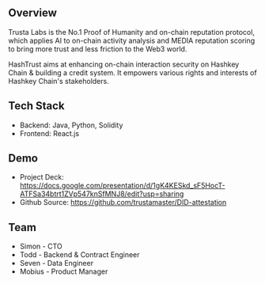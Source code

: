 ## Overview
Trusta Labs is the No.1 Proof of Humanity and on-chain reputation protocol, which applies AI to on-chain activity analysis and MEDIA reputation scoring to bring more trust and less friction to the Web3 world. 

HashTrust aims at enhancing on-chain interaction security on Hashkey Chain & building a credit system. It empowers various rights and interests of Hashkey Chain's stakeholders.

## Tech Stack
- Backend: Java, Python, Solidity
- Frontend: React.js

## Demo
- Project Deck: <https://docs.google.com/presentation/d/1gK4KESkd_sF5HocT-ATFSa34btrt1ZVp547knSfMNJ8/edit?usp=sharing>
- Github Source: <https://github.com/trustamaster/DID-attestation>


## Team
- Simon - CTO
- Todd - Backend & Contract Engineer
- Seven - Data Engineer
- Mobius - Product Manager
